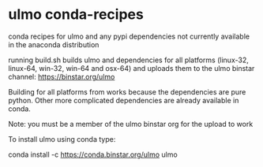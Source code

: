 # ulmo conda-recipes

conda recipes for ulmo and any pypi dependencies not currently
available in the anaconda distribution

running build.sh builds ulmo and dependencies for all platforms
(linux-32, linux-64, win-32, win-64 and osx-64) and uploads them
to the ulmo binstar channel: https://binstar.org/ulmo 

Building for all platforms from works because the dependencies 
are pure python. Other more complicated dependencies are already
available in conda.

Note: 
    you must be a member of the ulmo binstar org for the upload 
    to work

To install ulmo using conda type:

conda install -c https://conda.binstar.org/ulmo ulmo
